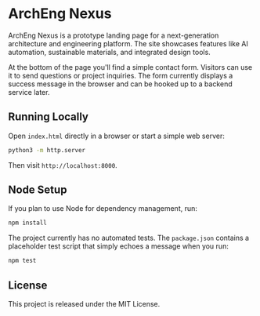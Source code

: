 # ArchEng Nexus

ArchEng Nexus is a prototype landing page for a next-generation architecture and engineering platform. The site showcases features like AI automation, sustainable materials, and integrated design tools.

At the bottom of the page you'll find a simple contact form. Visitors can use it to send questions or project inquiries. The form currently displays a success message in the browser and can be hooked up to a backend service later.

## Running Locally

Open `index.html` directly in a browser or start a simple web server:

```bash
python3 -m http.server
```

Then visit `http://localhost:8000`.

## Node Setup

If you plan to use Node for dependency management, run:

```bash
npm install
```

The project currently has no automated tests. The `package.json` contains a
placeholder test script that simply echoes a message when you run:

```bash
npm test
```

## License

This project is released under the MIT License.
